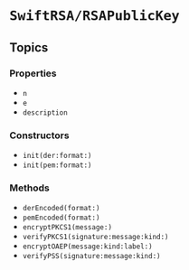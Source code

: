 # ``SwiftRSA/RSAPublicKey``

## Topics

### Properties

- ``n``
- ``e``
- ``description``

### Constructors

- ``init(der:format:)``
- ``init(pem:format:)``

### Methods

- ``derEncoded(format:)``
- ``pemEncoded(format:)``
- ``encryptPKCS1(message:)``
- ``verifyPKCS1(signature:message:kind:)``
- ``encryptOAEP(message:kind:label:)``
- ``verifyPSS(signature:message:kind:)``
